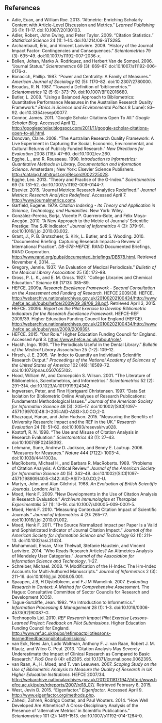## References

* Adie, Euan, and William Roe. 2013. “Altmetric: Enriching Scholarly Content with Article-Level Discussion and Metrics.” *Learned Publishing* 26 (1): 11–17. doi:10.1087/20130103.
* Adler, Robert, John Ewing, and Peter Taylor. 2009. “Citation Statistics.” *Statistical Science* 24 (1): 1–14. doi:10.1214/09-STS285.
* Archambault, Éric, and Vincent Larivière. 2009. “History of the Journal Impact Factor: Contingencies and Consequences.” *Scientometrics* 79 (3): 635–49. doi:10.1007/s11192-007-2036-x.
* Bollen, Johan, Marko A. Rodriquez, and Herbert Van de Sompel. 2006. “Journal Status.” *Scientometrics* 69 (3): 669–87. doi:10.1007/s11192-006-0176-z.
* Bonacich, Phillip. 1987. “Power and Centrality: A Family of Measures.” *American Journal of Sociology* 92 (5): 1170–82. doi:10.2307/2780000.
* Broadus, R. N. 1987. “Toward a Definition of ‘bibliometrics.’” *Scientometrics* 12 (5-6): 373–79. doi:10.1007/BF02016680.
* Butler, L. 2008. “Using a Balanced Approach to Bibliometrics: Quantitative Performance Measures in the Australian Research Quality Framework.” *Ethics in Science and Environmental Politics* 8 (June): 83–92. doi:10.3354/esep00077.
* Connor, James. 2011. “Google Scholar Citations Open To All.” *Google Scholar Blog*. Accessed April 12. http://googlescholar.blogspot.com/2011/11/google-scholar-citations-open-to-all.html.
* Donovan, Claire. 2008. “The Australian Research Quality Framework: A Live Experiment in Capturing the Social, Economic, Environmental, and Cultural Returns of Publicly Funded Research.” *New Directions for Evaluation* 2008 (118): 47–60. doi:10.1002/ev.260.
* Egghe, L., and R. Rousseau. 1990. *Introduction to Informetrics: Quantitative Methods in Library, Documentation and Information Science*. Amsterdam ; New York: Elsevier Science Publishers. http://catalog.hathitrust.org/Record/002225028.
* Egghe, Leo. 2013. “Theory and Practise of the G-Index.” *Scientometrics* 69 (1): 131–52. doi:10.1007/s11192-006-0144-7.
* Elsevier. 2015. “Journal Metrics: Research Analytics Redefined.” *Journal Metrics: Research Analytics Redefined*. Accessed April 7. http://www.journalmetrics.com/.
* Garfield, Eugene. 1979. *Citation Indexing - Its Theory and Application in Science, Technology, and Humanities*. New York: Wiley.
* González-Pereira, Borja, Vicente P. Guerrero-Bote, and Félix Moya-Anegón. 2010. “A New Approach to the Metric of Journals’ Scientific Prestige: The SJR Indicator.” *Journal of Informetrics* 4 (3): 379–91. doi:10.1016/j.joi.2010.03.002.
* Grant, J., P. B. Brutscheer, S. Kirk, L. Butler, and S. Wooding. 2010. "Documented Briefing: Capturing Research Impacts–a Review of International Practice". *DB-578-HEFCE*. RAND Documented Briefings, RAND Corporation. http://www.rand.org/pubs/documented_briefings/DB578.html. Retrieved November 4, 2014. ._.
* Gregory, Jennie. 1937. “An Evaluation of Medical Periodicals.” *Bulletin of the Medical Library Association* 25 (3): 172–88.
* Gross, P. L. K., and E. M. Gross. 1927. “College Libraries and Chemical Education.” *Science* 66 (1713): 385–89.
* HEFCE. 2009a. *Research Excellence Framework - Second Consultation on the Assessment and Funding of Research.* HEFCE 2009/38. HEFCE. http://webarchive.nationalarchives.gov.uk/20100202100434/http://www.hefce.ac.uk/pubs/hefce/2009/09_38/09_38.pdf. Retrieved April 3, 2015.
* HEFCE. 2009b. *Report on the Pilot Exercise to Develop Bibliometric Indicators for the Research Excellence Framework.* HEFCE-REF 2009/39. Higher Education Funding Council for England (HEFCE). http://webarchive.nationalarchives.gov.uk/20100202100434/http://www.hefce.ac.uk/pubs/year/2009/200939/.
* HEFCE. 2015. “Our Role.” Higher Education Funding Council for England. Accessed April 3. https://www.hefce.ac.uk/about/role/.
* Hackh, Ingo. 1936. “The Periodicals Useful in the Dental Library.” *Bulletin of the Medical Library Association* 25 (1-2): 109–12.
* Hirsch, J. E. 2005. “An Index to Quantify an Individual’s Scientific Research Output.” *Proceedings of the National Academy of Sciences of the United States of America* 102 (46): 16569–72. doi:10.1073/pnas.0507655102.
* Hood, William W., and Concepción S. Wilson. 2001. “The Literature of Bibliometrics, Scientometrics, and Informetrics.” *Scientometrics* 52 (2): 291–314. doi:10.1023/A:1017919924342.
* Ingwersen, Peter, and Finn Hjortgaard Christensen. 1997. “Data Set Isolation for Bibliometric Online Analyses of Research Publications: Fundamental Methodological Issues.” *Journal of the American Society for Information Science* 48 (3): 205–17. doi:10.1002/(SICI)1097-4571(199703)48:3<205::AID-ASI3>3.0.CO;2-0.
* Khazragui, Hanan, and John Hudson. 2015. “Measuring the Benefits of University Research: Impact and the REF in the UK.” *Research Evaluation* 24 (1): 51–62. doi:10.1093/reseval/rvu028.
* Kostoff, R. N. 1998. “The Use and Misuse of Citation Analysis in Research Evaluation.” *Scientometrics* 43 (1): 27–43. doi:10.1007/BF02458392.
* Lehmann, Sune, Andrew D. Jackson, and Benny E. Lautrup. 2006. “Measures for Measures.” *Nature* 444 (7122): 1003–4. doi:10.1038/4441003a.
* MacRoberts, Michael H., and Barbara R. MacRoberts. 1989. “Problems of Citation Analysis: A Critical Review.” *Journal of the American Society for Information Science* 40 (5): 342–49. doi:10.1002/(SICI)1097-4571(198909)40:5<342::AID-ASI7>3.0.CO;2-U.
* Martyn, John, and Alan Gilchrist. 1968. *An Evaluation of British Scientific Journals*. London: Aslib.
* Moed, Henk F. 2009. “New Developments in the Use of Citation Analysis in Research Evaluation.” *Archivum Immunologiae et Therapiae Experimentalis* 57 (1): 13–18. doi:10.1007/s00005-009-0001-5.
* Moed, Henk F. 2010. “Measuring Contextual Citation Impact of Scientific Journals.” *Journal of Informetrics* 4 (3): 265–77. doi:10.1016/j.joi.2010.01.002.
* Moed, Henk F. 2011. “The Source Normalized Impact per Paper Is a Valid and Sophisticated Indicator of Journal Citation Impact.” *Journal of the American Society for Information Science and Technology* 62 (1): 211–13. doi:10.1002/asi.21424.
* Mohammadi, Ehsan, Mike Thelwall, Stefanie Haustein, and Vincent Larivière. 2014. “Who Reads Research Articles? An Altmetrics Analysis of Mendeley User Categories.” *Journal of the Association for Information Science and Technology*, 1–27.
* Schreiber, Michael. 2008. “A Modification of the H-Index: The Hm-Index Accounts for Multi-Authored Manuscripts.” *Journal of Informetrics* 2 (3): 211–16. doi:10.1016/j.joi.2008.05.001.
* Spaapen, J.B, H Dijstelbloem, and F.J.M Wamelink. 2007. *Evaluating Research in Context: A Method for Comprehensive Assessment.* The Hague: Consultative Committee of Sector Councils for Research and Development (COS).
* Tague-Sutcliffe, Jean. 1992. “An Introduction to Informetrics.” *Information Processing & Management* 28 (1): 1–3. doi:10.1016/0306-4573(92)90087-G.
* Technopolis Ltd. 2010. *REF Research Impact Pilot Exercise Lessons-Learned Project: Feedback on Pilot Submissions.* Higher Education Funding Council for England. http://www.ref.ac.uk/pubs/refimpactpilotlessons-learnedfeedbackonpilotsubmissions/.
* van Eck, Nees Jan, Ludo Waltman, Anthony F. J. van Raan, Robert J. M. Klautz, and Wilco C. Peul. 2013. “Citation Analysis May Severely Underestimate the Impact of Clinical Research as Compared to Basic Research.” *PloS One* 8 (4): e62395. doi:10.1371/journal.pone.0062395.
* van Raan, A., H. Moed, and T. van Leeuwen. 2007. *Scoping Study on the Use of Bibliometric Analysis to Measure the Quality of Research in UK Higher Education Institutions.* HEFCE 2007/34. http://webarchive.nationalarchives.gov.uk/20120118171947/http://www.hefce.ac.uk/pubs/rdreports/2007/rd18_07/. Retrieved February 8, 2015.
* West, Jevin D. 2015. “Eigenfactor.” *Eigenfactor*. Accessed April 9. http://www.eigenfactor.org/methods.php.
* Zahedi, Zohreh, Rodrigo Costas, and Paul Wouters. 2014. “How Well Developed Are Altmetrics? A Cross-Disciplinary Analysis of the Presence of ‘alternative Metrics’ in Scientific Publications.” *Scientometrics* 101 (2): 1491–1513. doi:10.1007/s11192-014-1264-0.
